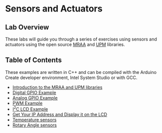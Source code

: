 # Sensors and Actuators

## Lab Overview

These labs will guide you through a series of exercises using sensors and actuators using the open source [MRAA](https://iotdk.intel.com/docs/master/mraa/) and [UPM](https://http://upm.mraa.io/) libraries.

## Table of Contents

These examples are written in C++ and can be compiled with the Arduino Create developer environment, Intel System Studio or with GCC.

* [Introduction to the MRAA and UPM libraries](https://github.com/SSG-DRD-IOT/lab-overview-mraa-and-upm-libraries/blob/master/README.md)
* [Digital GPIO Example](https://github.com/SSG-DRD-IOT/lab-digital-sensors-arduino)
* [Analog GPIO Example](https://github.com/SSG-DRD-IOT/lab-analog-sensors-arduino)
* [PWM Example](https://github.com/SSG-DRD-IOT/lab-pwm-sensors-arduino)
* [I<sup>2</sup>C LCD Example](https://github.com/SSG-DRD-IOT/lab-lcd-arduino)
* [Get Your IP Address and Display it on the LCD](https://github.com/SSG-DRD-IOT/lab-IP-to-LCD-Arduino)
* [Temperature sensors](https://github.com/SSG-DRD-IOT/lab-temperature-sensor-c)
* [Rotary Angle sensors](https://github.com/SSG-DRD-IOT/lab-rotary-angle-sensor-c)
